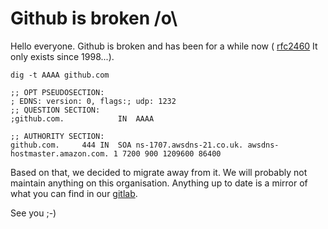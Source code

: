 # Github is broken /o\

Hello everyone. Github is broken and has been for a while now ( [rfc2460](https://datatracker.ietf.org/doc/html/rfc2460) It only exists since 1998...).

```shell
dig -t AAAA github.com

;; OPT PSEUDOSECTION:
; EDNS: version: 0, flags:; udp: 1232
;; QUESTION SECTION:
;github.com.			IN	AAAA

;; AUTHORITY SECTION:
github.com.		444	IN	SOA	ns-1707.awsdns-21.co.uk. awsdns-hostmaster.amazon.com. 1 7200 900 1209600 86400
```


Based on that, we decided to migrate away from it. We will probably not maintain anything on this organisation. Anything up to date is a mirror of what you can find in our [gitlab](https://gitlab.com/hsbxl).

See you ;-)
